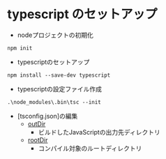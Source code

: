 # typescript のセットアップ

- nodeプロジェクトの初期化

```
npm init
```

- typescriptのセットアップ

```
npm install --save-dev typescript
```

- typescriptの設定ファイル作成

```
.\node_modules\.bin\tsc --init
```

- [tsconfig.json]の編集
    - [outDir](./tsconfig.json#L15)
      - ビルドしたJavaScriptの出力先ディレクトリ
    - [rootDir](./tsconfig.json#L16)
      - コンパイル対象のルートディレクトリ

